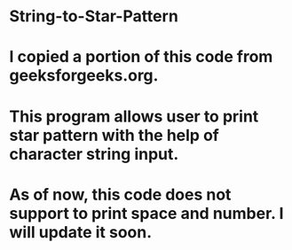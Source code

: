 # String-to-Star-Pattern
# I copied a portion of this code from geeksforgeeks.org.
# This program allows user to print star pattern with the help of character string input. 
# As of now, this code does not support to print space and number. I will update it soon.
